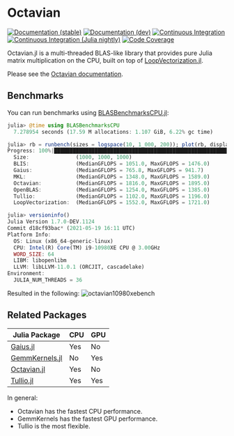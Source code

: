 # Octavian

[![Documentation (stable)][docs-stable-img]][docs-stable-url]
[![Documentation (dev)][docs-dev-img]][docs-dev-url]
[![Continuous Integration][ci-img]][ci-url]
[![Continuous Integration (Julia nightly)][ci-julia-nightly-img]][ci-julia-nightly-url]
[![Code Coverage][codecov-img]][codecov-url]

[docs-stable-url]:      https://JuliaLinearAlgebra.github.io/Octavian.jl/stable
[docs-dev-url]:         https://JuliaLinearAlgebra.github.io/Octavian.jl/dev
[ci-url]:               https://github.com/JuliaLinearAlgebra/Octavian.jl/actions?query=workflow%3ACI
[ci-julia-nightly-url]: https://github.com/JuliaLinearAlgebra/Octavian.jl/actions?query=workflow%3A%22CI+%28Julia+nightly%29%22
[codecov-url]:          https://codecov.io/gh/JuliaLinearAlgebra/Octavian.jl

[docs-stable-img]:      https://img.shields.io/badge/docs-stable-blue.svg                                            "Documentation (stable)"
[docs-dev-img]:         https://img.shields.io/badge/docs-dev-blue.svg                                               "Documentation (dev)"
[ci-img]:               https://github.com/JuliaLinearAlgebra/Octavian.jl/workflows/CI/badge.svg                     "Continuous Integration"
[ci-julia-nightly-img]: https://github.com/JuliaLinearAlgebra/Octavian.jl/workflows/CI%20(Julia%20nightly)/badge.svg "Continuous Integration (Julia nightly)"
[codecov-img]:          https://codecov.io/gh/JuliaLinearAlgebra/Octavian.jl/branch/master/graph/badge.svg           "Code Coverage"

Octavian.jl
is a multi-threaded BLAS-like library that provides pure Julia
matrix multiplication on the CPU, built on top of
[LoopVectorization.jl](https://github.com/chriselrod/LoopVectorization.jl).

Please see the
[Octavian documentation](https://JuliaLinearAlgebra.github.io/Octavian.jl/stable).

## Benchmarks

You can run benchmarks using [BLASBenchmarksCPU.jl](https://github.com/JuliaLinearAlgebra/BLASBenchmarksCPU.jl):
```julia
julia> @time using BLASBenchmarksCPU
  7.278954 seconds (17.59 M allocations: 1.107 GiB, 6.22% gc time)

julia> rb = runbench(sizes = logspace(10, 1_000, 200)); plot(rb, displayplot = false);
Progress: 100%|██████████████████████████████████████████████████████████████████████████████████████████████████████████████████████████████████████████████████████████████████████████████████████████████████████████████████████████████████████████████████████| Time: 2:25:04
  Size:               (1000, 1000, 1000)
  BLIS:               (MedianGFLOPS = 1051.0, MaxGFLOPS = 1476.0)
  Gaius:              (MedianGFLOPS = 765.8, MaxGFLOPS = 941.7)
  MKL:                (MedianGFLOPS = 1348.0, MaxGFLOPS = 1589.0)
  Octavian:           (MedianGFLOPS = 1816.0, MaxGFLOPS = 1895.0)
  OpenBLAS:           (MedianGFLOPS = 1254.0, MaxGFLOPS = 1385.0)
  Tullio:             (MedianGFLOPS = 1102.0, MaxGFLOPS = 1196.0)
  LoopVectorization:  (MedianGFLOPS = 1552.0, MaxGFLOPS = 1721.0)

julia> versioninfo()
Julia Version 1.7.0-DEV.1124
Commit d18cf93bac* (2021-05-19 16:11 UTC)
Platform Info:
  OS: Linux (x86_64-generic-linux)
  CPU: Intel(R) Core(TM) i9-10980XE CPU @ 3.00GHz
  WORD_SIZE: 64
  LIBM: libopenlibm
  LLVM: libLLVM-11.0.1 (ORCJIT, cascadelake)
Environment:
  JULIA_NUM_THREADS = 36
```
Resulted in the following:
![octavian10980xebench](https://raw.githubusercontent.com/JuliaLinearAlgebra/Octavian.jl/master/docs/src/assets/bench10980xe.svg)

## Related Packages

| Julia Package                                                    | CPU | GPU |
| ---------------------------------------------------------------- | --- | --- |
| [Gaius.jl](https://github.com/MasonProtter/Gaius.jl)             | Yes | No  |
| [GemmKernels.jl](https://github.com/JuliaGPU/GemmKernels.jl)     | No  | Yes |
| [Octavian.jl](https://github.com/JuliaLinearAlgebra/Octavian.jl) | Yes | No  |
| [Tullio.jl](https://github.com/mcabbott/Tullio.jl)               | Yes | Yes |

In general:
- Octavian has the fastest CPU performance.
- GemmKernels has the fastest GPU performance.
- Tullio is the most flexible.
